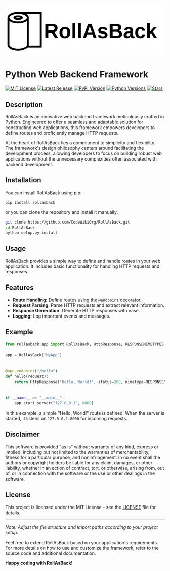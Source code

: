 # <img src="RollAsBackLogo.png" />

# Python Web Backend Framework

[![MIT License](https://img.shields.io/badge/license-MIT-blue.svg)](https://opensource.org/licenses/MIT)
[![Latest Release](https://img.shields.io/github/v/release/CodeWikiOrg/RollAsBack)](https://github.com/CodeWikiOrg/RollAsBack/releases)
[![PyPI Version](https://img.shields.io/pypi/v/rollasback)](https://pypi.org/project/rollasback/)
[![Python Versions](https://img.shields.io/pypi/pyversions/rollasback)](https://pypi.org/project/rollasback/)
[![Stars](https://img.shields.io/github/stars/CodeWikiOrg/RollAsBack?style=social)](https://github.com/CodeWikiOrg/RollAsBack)

## Description

RollAsBack is an innovative web backend framework meticulously crafted in Python. Engineered to offer a seamless and
adaptable solution for constructing web applications, this framework empowers developers to define routes and
proficiently manage HTTP requests.

At the heart of RollAsBack lies a commitment to simplicity and flexibility. The framework's design philosophy centers
around facilitating the development process, allowing developers to focus on building robust web applications without
the unnecessary complexities often associated with backend development.

## Installation

You can install RollAsBack using pip:

```bash
pip install rollasback
```

or you can clone the repository and install it manually:

```bash
git clone https://github.com/CodeWikiOrg/RollAsBack.git
cd RollAsBack
python setup.py install
```

## Usage

RollAsBack provides a simple way to define and handle routes in your web application. It includes basic functionality
for handling HTTP requests and responses.

## Features

- **Route Handling:** Define routes using the `@endpoint` decorator.
- **Request Parsing:** Parse HTTP requests and extract relevant information.
- **Response Generation:** Generate HTTP responses with ease.
- **Logging:** Log important events and messages.

## Example

```python
from rollasback.app import RollAsBack, HttpResponse, RESPONSEMEMETYPES

app = RollAsBack("MyApp")


@app.endpoint("/hello")
def hello(request):
    return HttpResponse("Hello, World!", status=200, mimetype=RESPONSEMEMETYPES.text_plain)


if __name__ == "__main__":
    app.start_server("127.0.0.1", 8000)
```

In this example, a simple "Hello, World!" route is defined. When the server is started, it listens on `127.0.0.1:8000`
for incoming requests.

## Disclaimer

This software is provided "as is" without warranty of any kind, express or implied, including but not limited to the
warranties of merchantability, fitness for a particular purpose, and noninfringement. In no event shall the authors or
copyright holders be liable for any claim, damages, or other liability, whether in an action of contract, tort, or
otherwise, arising from, out of, or in connection with the software or the use or other dealings in the software.

## License

This project is licensed under the MIT License - see the [LICENSE](LICENSE) file for details.

---

*Note: Adjust the file structure and import paths according to your project setup.*

Feel free to extend RollAsBack based on your application's requirements. For more details on how to use and customize
the framework, refer to the source code and additional documentation.

**Happy coding with RollAsBack!**